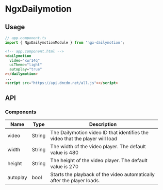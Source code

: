 # NgxDailymotion

## Usage

```typescript
// app.component.ts
import { NgxDailymotionModule } from 'ngx-dailymotion';
```

```html
<!-- app.component.html -->
<dailymotion
  video="xwr14q"
  uiTheme="light"
  autoplay="true"
></dailymotion>
...
<script src="https://api.dmcdn.net/all.js"></script>
```

## API

### Components

| Name | Type | Description |
| ------------- | ------------- | ------------- |
| video | String | The Dailymotion video ID that identifies the video that the player will load |
| width | String | The width of the video player. The default value is 480 |
| height | String | 	The height of the video player. The default value is 270 |
| autoplay | bool | Starts the playback of the video automatically after the player loads. |
